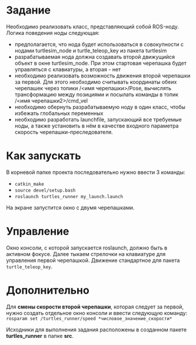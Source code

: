 # Задание
Необходимо реализовать класс, представляющий собой ROS-ноду. Логика поведения ноды следующая:
* предполагается, что нода будет использоваться в совокупности с нодами turtlesim_node и turtle_teleop_key из пакета turtlesim
* разрабатываемая нода должна создавать второй движущийся объект в окне turtlesim_node. При этом стартовая черепашка будет управляться с клавиатуры, а вторая - нет
* необходимо реализовать возможность движения второй черепашки за первой. Для этого необходимо считывать координаты обеих черепашек через топики /<имя черепашки>/Pose, вычислять трансформацию между позициями и посылать команды в топик /<имя черепашки2>/cmd_vel
* необходимо обернуть разрабатываемую ноду в один класс, чтобы избежать глобальных переменных
* необходимо разработать launchfile, запускающий все требуемые ноды, а также установить в нём в качестве входного параметра скорость черепашки-преследователя.

# Как запускать
В корневой папке проекта последовательно нужно ввести 3 команды:
* `catkin_make`
* `source devel/setup.bash`
* `roslaunch turtles_runner my_launch.launch`

На экране запустится окно с двумя черепашками.

# Управление
Окно консоли, с которой запускается roslaunch, должно быть в активном фокусе. Далее тыкаем стрелочки на клавиатуре для управления первой черепашкой. Движение стандартное для пакета `turtle_teleop_key`.

# Дополнительно
Для **смены скорости второй черепашки**, которая следует за первой, нужно создать отдельное окно консоли и ввести следующую команду:
`rosparam set /turtles_runner/speed *числовое_значение_скорости*`

Исходники для выполнения задания расположены в созданном пакете **turtles_runner** в папке **src**.
